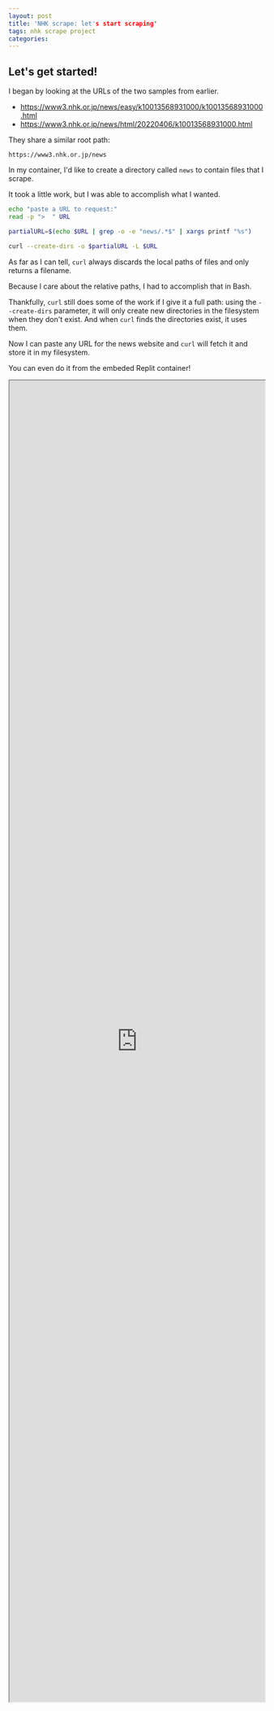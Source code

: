 ```yaml
---
layout: post
title: 'NHK scrape: let's start scraping'
tags: nhk scrape project
categories: 
---
```


## Let's get started!

I began by looking at the URLs of the two samples from earlier.

* https://www3.nhk.or.jp/news/easy/k10013568931000/k10013568931000.html
* https://www3.nhk.or.jp/news/html/20220406/k10013568931000.html

They share a similar root path:

```
https://www3.nhk.or.jp/news
```

In my container, I'd like to create a directory called `news` to contain files that I scrape.

It took a little work, but I was able to accomplish what I wanted.

``` bash
echo "paste a URL to request:"
read -p ">  " URL

partialURL=$(echo $URL | grep -o -e "news/.*$" | xargs printf "%s")

curl --create-dirs -o $partialURL -L $URL
```

As far as I can tell, `curl` always discards the local paths of files and only returns a filename.

Because I care about the relative paths, I had to accomplish that in Bash.

Thankfully, `curl` still does some of the work if I give it a full path:  using the `--create-dirs` parameter, it will only create new directories in the filesystem when they don't exist.  And when `curl` finds the directories exist, it uses them.

Now I can paste any URL for the news website and `curl` will fetch it and store it in my filesystem.

You can even do it from the embeded Replit container!

<iframe src="https://replit.com/@ceilingrat/news-scrape?embed=true#run.sh" style="width: 100%; height:65vh;"></iframe>